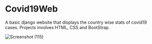 # Covid19Web
A basic django website that displays the country wise stats of covid19 cases. Projects involves HTML, CSS and BootStrap.

![Screenshot (115)](https://user-images.githubusercontent.com/60043003/98977102-3908a500-253e-11eb-9e8f-85e31001aaad.png)
